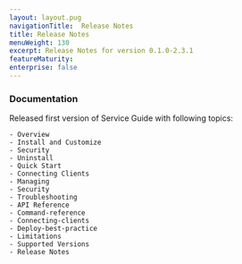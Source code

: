 ```yaml
---
layout: layout.pug
navigationTitle:  Release Notes
title: Release Notes
menuWeight: 130
excerpt: Release Notes for version 0.1.0-2.3.1
featureMaturity:
enterprise: false
---
```


### Documentation

Released first version of Service Guide with following topics:

    - Overview
    - Install and Customize
    - Security
    - Uninstall
    - Quick Start
    - Connecting Clients
    - Managing
    - Security
    - Troubleshooting
    - API Reference
    - Command-reference
    - Connecting-clients
    - Deploy-best-practice
    - Limitations
    - Supported Versions
    - Release Notes
   
